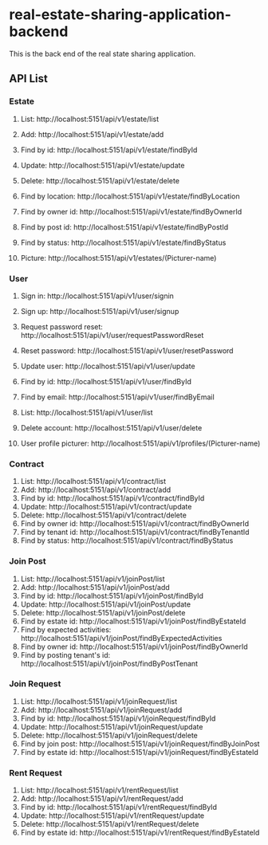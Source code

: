 # real-estate-sharing-application-backend
This is the back end of the real state sharing application.

## API List
### Estate

1. List: http://localhost:5151/api/v1/estate/list
2. Add: http://localhost:5151/api/v1/estate/add
3. Find by id: http://localhost:5151/api/v1/estate/findById
4. Update: http://localhost:5151/api/v1/estate/update
5. Delete: http://localhost:5151/api/v1/estate/delete
6. Find by location: http://localhost:5151/api/v1/estate/findByLocation
7. Find by owner id: http://localhost:5151/api/v1/estate/findByOwnerId
8. Find by post id: http://localhost:5151/api/v1/estate/findByPostId
9. Find by status: http://localhost:5151/api/v1/estate/findByStatus

10. Picture: http://localhost:5151/api/v1/estates/(Picturer-name)

### User

1. Sign in: http://localhost:5151/api/v1/user/signin
2. Sign up: http://localhost:5151/api/v1/user/signup
3. Request password reset: http://localhost:5151/api/v1/user/requestPasswordReset
4. Reset password: http://localhost:5151/api/v1/user/resetPassword
5. Update user: http://localhost:5151/api/v1/user/update
6. Find by id: http://localhost:5151/api/v1/user/findById
7. Find by email: http://localhost:5151/api/v1/user/findByEmail
8. List: http://localhost:5151/api/v1/user/list
9. Delete account: http://localhost:5151/api/v1/user/delete

10. User profile picturer: http://localhost:5151/api/v1/profiles/(Picturer-name)

### Contract

1. List: http://localhost:5151/api/v1/contract/list
2. Add: http://localhost:5151/api/v1/contract/add
3. Find by id: http://localhost:5151/api/v1/contract/findById
4. Update: http://localhost:5151/api/v1/contract/update
5. Delete: http://localhost:5151/api/v1/contract/delete
6. Find by owner id: http://localhost:5151/api/v1/contract/findByOwnerId
7. Find by tenant id: http://localhost:5151/api/v1/contract/findByTenantId
8. Find by status: http://localhost:5151/api/v1/contract/findByStatus

### Join Post

1. List: http://localhost:5151/api/v1/joinPost/list
2. Add: http://localhost:5151/api/v1/joinPost/add
3. Find by id: http://localhost:5151/api/v1/joinPost/findById
4. Update: http://localhost:5151/api/v1/joinPost/update
5. Delete: http://localhost:5151/api/v1/joinPost/delete
6. Find by estate id: http://localhost:5151/api/v1/joinPost/findByEstateId
7. Find by expected activities: http://localhost:5151/api/v1/joinPost/findByExpectedActivities
8. Find by owner id: http://localhost:5151/api/v1/joinPost/findByOwnerId
9. Find by posting tenant's id: http://localhost:5151/api/v1/joinPost/findByPostTenant

### Join Request

1. List: http://localhost:5151/api/v1/joinRequest/list
2. Add: http://localhost:5151/api/v1/joinRequest/add
3. Find by id: http://localhost:5151/api/v1/joinRequest/findById
4. Update: http://localhost:5151/api/v1/joinRequest/update
5. Delete: http://localhost:5151/api/v1/joinRequest/delete
6. Find by join post: http://localhost:5151/api/v1/joinRequest/findByJoinPost
7. Find by estate id: http://localhost:5151/api/v1/joinRequest/findByEstateId

### Rent Request

1. List: http://localhost:5151/api/v1/rentRequest/list
2. Add: http://localhost:5151/api/v1/rentRequest/add
3. Find by id: http://localhost:5151/api/v1/rentRequest/findById
4. Update: http://localhost:5151/api/v1/rentRequest/update
5. Delete: http://localhost:5151/api/v1/rentRequest/delete
6. Find by estate id: http://localhost:5151/api/v1/rentRequest/findByEstateId

